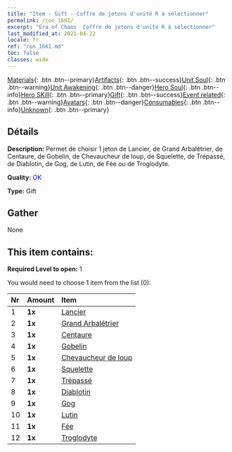 ```yaml
---
title: "Item - Gift - Coffre de jetons d'unité R à sélectionner"
permalink: /con_1661/
excerpt: "Era of Chaos  Coffre de jetons d'unité R à sélectionner"
last_modified_at: 2021-04-22
locale: fr
ref: "con_1661.md"
toc: false
classes: wide
---
```

 [Materials](/ItemsFR/){: .btn .btn--primary}[Artifacts](/ItemsFR/Artifacts/){: .btn .btn--success}[Unit Soul](/ItemsFR/UnitSoul/){: .btn .btn--warning}[Unit Awakening](/ItemsFR/UnitAwakening/){: .btn .btn--danger}[Hero Soul](/ItemsFR/HeroSoul/){: .btn .btn--info}[Hero SKill](/ItemsFR/HeroSkill/){: .btn .btn--primary}[Gift](/ItemsFR/Gift/){: .btn .btn--success}[Event related](/ItemsFR/Events/){: .btn .btn--warning}[Avatars](/ItemsFR/Avatars/){: .btn .btn--danger}[Consumables](/ItemsFR/Consumables/){: .btn .btn--info}[Unknown](/ItemsFR/Unknown/){: .btn .btn--primary}

## Détails
 **Description:** Permet de choisir 1 jeton de Lancier, de Grand Arbalétrier, de Centaure, de Gobelin, de Chevaucheur de loup, de Squelette, de Trépassé, de Diablotin, de Gog, de Lutin, de Fée ou de Troglodyte.

 **Quality:** <span style="color: #0000CD">OK</span>

 **Type:** Gift

## Gather

  None

## This item contains:

 **Required Level to open:** 1

 You would need to choose 1 item from the list (0):

  | Nr | Amount |     Item    |
  |:---|:-------|:------------|
  | 1 |  **1x** | [Lancier](/fr/Items/unt_190/) |  | 
  | 2 |  **1x** | [Grand Arbalétrier](/fr/Items/unt_191/) |  | 
  | 3 |  **1x** | [Centaure](/fr/Items/unt_199/) |  | 
  | 4 |  **1x** | [Gobelin](/fr/Items/unt_217/) |  | 
  | 5 |  **1x** | [Chevaucheur de loup](/fr/Items/unt_218/) |  | 
  | 6 |  **1x** | [Squelette](/fr/Items/unt_208/) |  | 
  | 7 |  **1x** | [Trépassé](/fr/Items/unt_209/) |  | 
  | 8 |  **1x** | [Diablotin](/fr/Items/unt_226/) |  | 
  | 9 |  **1x** | [Gog](/fr/Items/unt_227/) |  | 
  | 10 |  **1x** | [Lutin](/fr/Items/unt_235/) |  | 
  | 11 |  **1x** | [Fée](/fr/Items/unt_262/) |  | 
  | 12 |  **1x** | [Troglodyte](/fr/Items/unt_244/) |  | 
